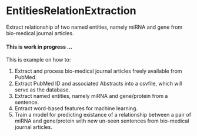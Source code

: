 # EntitiesRelationExtraction
Extract relationship of two named entities, namely miRNA and gene from bio-medical journal articles. 

#### This is work in progress ...

This is example on how to:

1. Extract and process bio-medical journal articles freely available from PubMed.
2. Extract PubMed ID and associated Abstracts into a csvfile, which will serve as the database.
3. Extract named entities, namely miRNA and gene/protein from a sentence.
4. Entract word-based features for machine learning.
5. Train a model for predicting existance of a relationship between a pair of miRNA and gene/protein with new un-seen sentences from bio-medical journal articles. 


